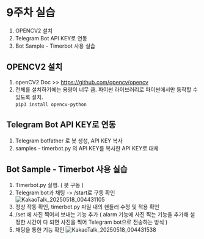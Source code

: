 # 9주차 실습
1. OPENCV2 설치
2. Telegram Bot API KEY로 연동
3. Bot Sample - Timerbot 사용 실습

## OPENCV2 설치
1. openCV2 Doc >> https://github.com/opencv/opencv
2. 전체를 설치하기에는 용량이 너무 큼. 파이썬 라이브러리로 파이썬에서만 동작할 수 있도록 설치.<br/>
```pip3 install opencv-python```

## Telegram Bot API KEY로 연동
1. Telegram botfather 로 봇 생성, API KEY 복사
2. samples - timerbot.py 의 API KEY를 복사한 API KEY로 대체

## Bot Sample - Timerbot 사용 실습
1. Timerbot.py 실행. ( 봇 구동 ) 
2. Telegram bot과 채팅 -> /start로 구동 확인
![KakaoTalk_20250518_004431105](https://github.com/user-attachments/assets/726b0e25-bd34-4205-92a4-40bf5fdd7f54)
4. 정상 작동 확인, timerbot.py 파일 내의 핸들러 수정 및 적용 확인
5. /set <time> 에 사진 찍어서 보내는 기능 추가 ( alarm 기능에 사진 찍는 기능을 추가해 설정한 시간이 다 되면 사진을 찍어 Telegram bot으로 전송하는 방식 )
6. 채팅을 통한 기능 확인
![KakaoTalk_20250518_004431538](https://github.com/user-attachments/assets/a80a1208-7d28-456a-aa63-58ebec9435ba)

